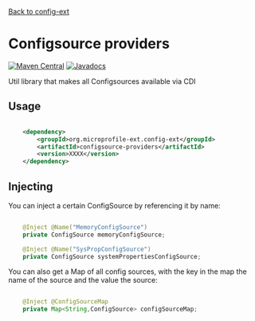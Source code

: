 [Back to config-ext](https://github.com/microprofile-extensions/config-ext/blob/master/README.md)

# Configsource providers

[![Maven Central](https://maven-badges.herokuapp.com/maven-central/org.microprofile-ext.config-ext/configsource-providers/badge.svg)](https://maven-badges.herokuapp.com/maven-central/org.microprofile-ext.config-ext/configsource-providers)
[![Javadocs](https://www.javadoc.io/badge/org.microprofile-ext.config-ext/configsource-providers.svg)](https://www.javadoc.io/doc/org.microprofile-ext.config-ext/configsource-providers)

Util library that makes all Configsources available via CDI

## Usage

```xml

    <dependency>
        <groupId>org.microprofile-ext.config-ext</groupId>
        <artifactId>configsource-providers</artifactId>
        <version>XXXX</version>
    </dependency>

```

## Injecting

You can inject a certain ConfigSource by referencing it by name:

```java

    @Inject @Name("MemoryConfigSource")
    private ConfigSource memoryConfigSource;

    @Inject @Name("SysPropConfigSource")
    private ConfigSource systemPropertiesConfigSource;

```

You can also get a Map of all config sources, with the key in the map the name of the source and the value the source:

```java

    @Inject @ConfigSourceMap
    private Map<String,ConfigSource> configSourceMap;

```
